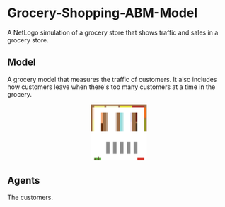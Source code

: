 # Grocery-Shopping-ABM-Model
 A NetLogo simulation of a grocery store that shows traffic and sales in a grocery store.

## Model
A grocery model that measures the traffic of customers. It also includes how customers leave when there's too many customers at a time in the grocery.



<p align="center"><a href="https://github.com/erik-lance/Grocery-Shopping-ABM-Model/blob/master/img/Grocery_Simulation.gif"><img src="https://github.com/erik-lance/Grocery-Shopping-ABM-Model/blob/master/img/Grocery_Simulation.gif" width=25% height=25%></a></p>


## Agents
The customers.
